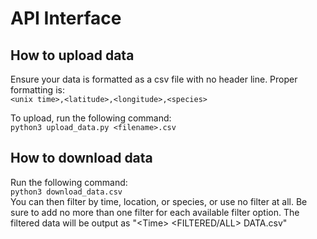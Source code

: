 # API Interface
## How to upload data  
Ensure your data is formatted as a csv file with no header line. Proper formatting is:  
```<unix time>,<latitude>,<longitude>,<species>```

To upload, run the following command:  
```python3 upload_data.py <filename>.csv```
## How to download data
Run the following command:  
```python3 download_data.csv```  
You can then filter by time, location, or species, or use no filter at all. Be sure to add no more than one filter for each available filter option. The filtered data will be output as "\<Time> \<FILTERED/ALL> DATA.csv"